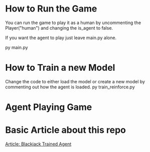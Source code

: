 # How to Run the Game
You can run the game to play it as a human by uncommenting the Player("human") and changing the is_agent to false.

If you want the agent to play just leave main.py alone. 

py main.py

# How to Train a new Model
Change the code to either load the model or create a new model by commenting out how the agent is loaded.
py train_reinforce.py

# Agent Playing Game



# Basic Article about this repo

[Article: Blackjack Trained Agent](https://www.drewgoldsberry.com/posts/blackjack-trained-agent)

